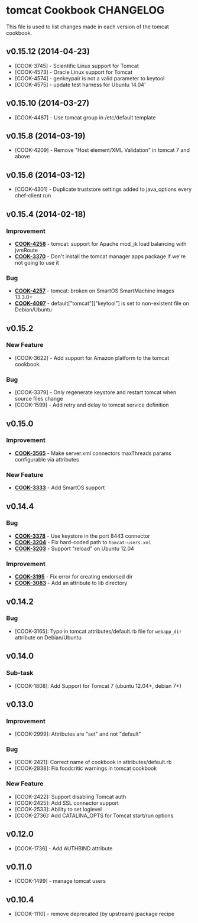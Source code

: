 tomcat Cookbook CHANGELOG
=========================
This file is used to list changes made in each version of the tomcat cookbook.


v0.15.12 (2014-04-23)
---------------------
- [COOK-3745] - Scientific Linux support for Tomcat
- [COOK-4573] - Oracle Linux support for Tomcat
- [COOK-4574] - genkeypair is not a valid parameter to keytool
- [COOK-4575] - update test harness for Ubuntu 14.04'


v0.15.10 (2014-03-27)
---------------------
- [COOK-4487] - Use tomcat group in /etc/default template


v0.15.8 (2014-03-19)
--------------------
- [COOK-4209] - Remove "Host element/XML Validation" in tomcat 7 and above


v0.15.6 (2014-03-12)
--------------------
- [COOK-4301] - Duplicate truststore settings added to java_options every chef-client run


v0.15.4 (2014-02-18)
--------------------
### Improvement
- **[COOK-4258](https://tickets.opscode.com/browse/COOK-4258)** - tomcat: support for Apache mod_jk load balancing with jvmRoute
- **[COOK-3370](https://tickets.opscode.com/browse/COOK-3370)** - Don't install the tomcat manager apps package if we're not going to use it

### Bug
- **[COOK-4257](https://tickets.opscode.com/browse/COOK-4257)** - tomcat: broken on SmartOS SmartMachine images 13.3.0+
- **[COOK-4097](https://tickets.opscode.com/browse/COOK-4097)** - default["tomcat"]["keytool"] is set to non-existent file on Debian/Ubuntu


v0.15.2
-------
### New Feature
- [COOK-3622] - Add support for Amazon platform to the tomcat cookbook.

### Bug
- [COOK-3379] - Only regenerate keystore and restart tomcat when source files change
- [COOK-1599] - Add retry and delay to tomcat service definition


v0.15.0
-------
### Improvement
- **[COOK-3565](https://tickets.opscode.com/browse/COOK-3565)** - Make server.xml connectors maxThreads params configurable via attributes

### New Feature
- **[COOK-3333](https://tickets.opscode.com/browse/COOK-3333)** - Add SmartOS support


v0.14.4
-------
### Bug
- **[COOK-3378](https://tickets.opscode.com/browse/COOK-3378)** - Use keystore in the port 8443 connector
- **[COOK-3204](https://tickets.opscode.com/browse/COOK-3204)** - Fix hard-coded path to `tomcat-users.xml`
- **[COOK-3203](https://tickets.opscode.com/browse/COOK-3203)** - Support "reload" on Ubuntu 12.04

### Improvement
- **[COOK-3195](https://tickets.opscode.com/browse/COOK-3195)** - Fix error for creating endorsed dir
- **[COOK-3083](https://tickets.opscode.com/browse/COOK-3083)** - Add an attribute to lib directory

v0.14.2
-------
### Bug
- [COOK-3165]: Typo in tomcat attributes/default.rb file for `webapp_dir` attribute on Debian/Ubuntu

v0.14.0
-------
### Sub-task
- [COOK-1808]: Add Support for Tomcat 7 (ubuntu 12.04+, debian 7+)

v0.13.0
-------
### Improvement
- [COOK-2999]: Attributes are "set" and not "default"

### Bug
- [COOK-2421]: Correct name of cookbook in attributes/default.rb
- [COOK-2838]: Fix foodcritic warnings in tomcat cookbook

### New Feature
- [COOK-2422]: Support disabling Tomcat auth
- [COOK-2425]: Add  SSL connector support
- [COOK-2533]: Ability to set loglevel
- [COOK-2736]: Add CATALINA_OPTS for Tomcat start/run options

v0.12.0
-------
- [COOK-1736] - Add AUTHBIND attribute

v0.11.0
-------
- [COOK-1499] - manage tomcat users

v0.10.4
-------
- [COOK-1110] - remove deprecated (by upstream) jpackage recipe

